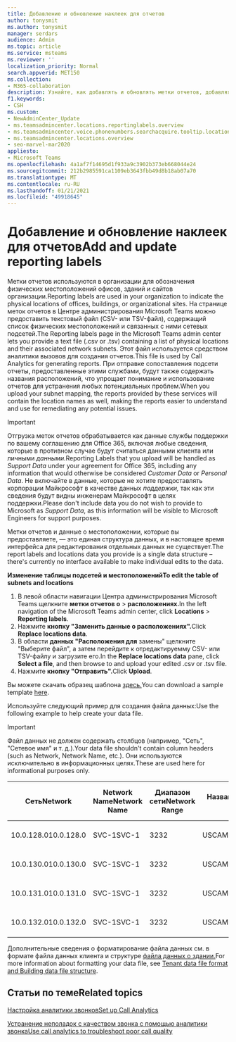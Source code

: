 ```yaml
---
title: Добавление и обновление наклеек для отчетов
author: tonysmit
ms.author: tonysmit
manager: serdars
audience: Admin
ms.topic: article
ms.service: msteams
ms.reviewer: ''
localization_priority: Normal
search.appverid: MET150
ms.collection:
- M365-collaboration
description: Узнайте, как добавлять и обновлять метки отчетов, добавляя текстовый файл со списком физических местоположений и связанных подсетей.
f1.keywords:
- CSH
ms.custom:
- NewAdminCenter_Update
- ms.teamsadmincenter.locations.reportinglabels.overview
- ms.teamsadmincenter.voice.phonenumbers.searchacquire.tooltip.location
- ms.teamsadmincenter.locations.overview
- seo-marvel-mar2020
appliesto:
- Microsoft Teams
ms.openlocfilehash: 4a1af7f14695d1f933a9c3902b373eb668044e24
ms.sourcegitcommit: 212b2985591ca1109eb3643fbb49d8b18ab07a70
ms.translationtype: MT
ms.contentlocale: ru-RU
ms.lasthandoff: 01/21/2021
ms.locfileid: "49918645"
---
```

<a name="add-and-update-reporting-labels"></a><span data-ttu-id="fb846-103">Добавление и обновление наклеек для отчетов</span><span class="sxs-lookup"><span data-stu-id="fb846-103">Add and update reporting labels</span></span>
============================

<span data-ttu-id="fb846-104">Метки отчетов используются в организации для обозначения физических местоположений офисов, зданий и сайтов организации.</span><span class="sxs-lookup"><span data-stu-id="fb846-104">Reporting labels are used in your organization to indicate the physical locations of offices, buildings, or organizational sites.</span></span> <span data-ttu-id="fb846-105">На странице меток отчетов в Центре администрирования Microsoft Teams можно предоставить текстовый файл (CSV- или TSV-файл), содержащий список физических местоположений и связанных с ними сетевых подсетей.</span><span class="sxs-lookup"><span data-stu-id="fb846-105">The Reporting labels page in the Microsoft Teams admin center lets you provide a text file (.csv or .tsv) containing a list of physical locations and their associated network subnets.</span></span> <span data-ttu-id="fb846-106">Этот файл используется средством аналитики вызовов для создания отчетов.</span><span class="sxs-lookup"><span data-stu-id="fb846-106">This file is used by Call Analytics for generating reports.</span></span> <span data-ttu-id="fb846-107">При отправке сопоставления подсети отчеты, предоставленные этими службами, будут также содержать названия расположений, что упрощает понимание и использование отчетов для устранения любых потенциальных проблем.</span><span class="sxs-lookup"><span data-stu-id="fb846-107">When you upload your subnet mapping, the reports provided by these services will contain the location names as well, making the reports easier to understand and use for remediating any potential issues.</span></span>

> [!IMPORTANT]
> <span data-ttu-id="fb846-108">Отгрузка меток отчетов  обрабатывается как данные службы поддержки по вашему соглашению для  Office 365, включая любые сведения, которые в противном случае будут считаться данными клиента или личными *данными.*</span><span class="sxs-lookup"><span data-stu-id="fb846-108">Reporting Labels that you upload will be handled as *Support Data* under your agreement for Office 365, including any information that would otherwise be considered *Customer Data* or *Personal Data*.</span></span> <span data-ttu-id="fb846-109">Не включайте в данные, которые не хотите предоставлять корпорации Майкрософт в качестве данных *поддержки,* так как эти сведения будут видны инженерам Майкрософт в целях поддержки.</span><span class="sxs-lookup"><span data-stu-id="fb846-109">Please don't include data you do not wish to provide to Microsoft as *Support Data*, as this information will be visible to Microsoft Engineers for support purposes.</span></span>

<span data-ttu-id="fb846-110">Метки отчетов и данные о местоположении, которые вы предоставляете, — это единая структура данных, и в настоящее время интерфейса для редактирования отдельных данных не существует.</span><span class="sxs-lookup"><span data-stu-id="fb846-110">The report labels and locations data you provide is a single data structure – there's currently no interface available to make individual edits to the data.</span></span>

<span data-ttu-id="fb846-111">**Изменение таблицы подсетей и местоположений**</span><span class="sxs-lookup"><span data-stu-id="fb846-111">**To edit the table of subnets and locations**</span></span>

1. <span data-ttu-id="fb846-112">В левой области навигации Центра администрирования Microsoft Teams щелкните **метки отчетов о**  >  **расположениях.**</span><span class="sxs-lookup"><span data-stu-id="fb846-112">In the left navigation of the Microsoft Teams admin center, click **Locations** > **Reporting labels**.</span></span>
2. <span data-ttu-id="fb846-113">Нажмите **кнопку "Заменить данные о расположениях".**</span><span class="sxs-lookup"><span data-stu-id="fb846-113">Click **Replace locations data**.</span></span>
3. <span data-ttu-id="fb846-114">В области **данных "Расположения для** замены" щелкните "Выберите файл", а затем перейдите к отредактируемму CSV- или TSV-файлу и загрузите его.</span><span class="sxs-lookup"><span data-stu-id="fb846-114">In the **Replace locations data** pane, click **Select a file**, and then browse to and upload your edited .csv or .tsv file.</span></span>
4. <span data-ttu-id="fb846-115">Нажмите **кнопку "Отправить".**</span><span class="sxs-lookup"><span data-stu-id="fb846-115">Click **Upload**.</span></span>

<span data-ttu-id="fb846-116">Вы можете скачать образец шаблона [здесь.](https://github.com/MicrosoftDocs/OfficeDocs-SkypeForBusiness/blob/live/Teams/downloads/locations-template.zip?raw=true)</span><span class="sxs-lookup"><span data-stu-id="fb846-116">You can download a sample template [here](https://github.com/MicrosoftDocs/OfficeDocs-SkypeForBusiness/blob/live/Teams/downloads/locations-template.zip?raw=true).</span></span>

<span data-ttu-id="fb846-117">Используйте следующий пример для создания файла данных:</span><span class="sxs-lookup"><span data-stu-id="fb846-117">Use the following example to help create your data file.</span></span>

> [!IMPORTANT]
> <span data-ttu-id="fb846-118">Файл данных не должен содержать столбцов (например, "Сеть", "Сетевое имя" и т. д.).</span><span class="sxs-lookup"><span data-stu-id="fb846-118">Your data file shouldn't contain column headers (such as Network, Network Name, etc.).</span></span> <span data-ttu-id="fb846-119">Они используются исключительно в информационных целях.</span><span class="sxs-lookup"><span data-stu-id="fb846-119">These are used here for informational purposes only.</span></span> <br>

|<span data-ttu-id="fb846-120">Сеть</span><span class="sxs-lookup"><span data-stu-id="fb846-120">Network</span></span>|<span data-ttu-id="fb846-121">Network Name</span><span class="sxs-lookup"><span data-stu-id="fb846-121">Network Name</span></span>|<span data-ttu-id="fb846-122">Диапазон сети</span><span class="sxs-lookup"><span data-stu-id="fb846-122">Network Range</span></span>|<span data-ttu-id="fb846-123">Название здания</span><span class="sxs-lookup"><span data-stu-id="fb846-123">Building Name</span></span>|<span data-ttu-id="fb846-124">Тип владения</span><span class="sxs-lookup"><span data-stu-id="fb846-124">Ownership Type</span></span>|<span data-ttu-id="fb846-125">Тип здания</span><span class="sxs-lookup"><span data-stu-id="fb846-125">Building Type</span></span>|<span data-ttu-id="fb846-126">Тип здания для Office</span><span class="sxs-lookup"><span data-stu-id="fb846-126">Building Office Type</span></span>|<span data-ttu-id="fb846-127">City</span><span class="sxs-lookup"><span data-stu-id="fb846-127">City</span></span>|<span data-ttu-id="fb846-128">Почтовый индекс</span><span class="sxs-lookup"><span data-stu-id="fb846-128">Zip Code</span></span>|<span data-ttu-id="fb846-129">Страна</span><span class="sxs-lookup"><span data-stu-id="fb846-129">Country</span></span>|<span data-ttu-id="fb846-130">State</span><span class="sxs-lookup"><span data-stu-id="fb846-130">State</span></span>|<span data-ttu-id="fb846-131">Region</span><span class="sxs-lookup"><span data-stu-id="fb846-131">Region</span></span>|<span data-ttu-id="fb846-132">Inside Corp</span><span class="sxs-lookup"><span data-stu-id="fb846-132">Inside Corp</span></span>|<span data-ttu-id="fb846-133">Express Route</span><span class="sxs-lookup"><span data-stu-id="fb846-133">Express Route</span></span>|
|-|-|-|-|-|-|-|-|-|-|-|-|-|-|
|<span data-ttu-id="fb846-134">10.0.128.0</span><span class="sxs-lookup"><span data-stu-id="fb846-134">10.0.128.0</span></span>    |<span data-ttu-id="fb846-135">SVC-1</span><span class="sxs-lookup"><span data-stu-id="fb846-135">SVC-1</span></span>|<span data-ttu-id="fb846-136">32</span><span class="sxs-lookup"><span data-stu-id="fb846-136">32</span></span>|<span data-ttu-id="fb846-137">USCAMTV001</span><span class="sxs-lookup"><span data-stu-id="fb846-137">USCAMTV001</span></span>|<span data-ttu-id="fb846-138">Contoso Leased RE&F</span><span class="sxs-lookup"><span data-stu-id="fb846-138">Contoso Leased RE&F</span></span>|<span data-ttu-id="fb846-139">Office</span><span class="sxs-lookup"><span data-stu-id="fb846-139">Office</span></span>|<span data-ttu-id="fb846-140">RE&F</span><span class="sxs-lookup"><span data-stu-id="fb846-140">RE&F</span></span>|<span data-ttu-id="fb846-141">Горный вид</span><span class="sxs-lookup"><span data-stu-id="fb846-141">Mountain View</span></span>|<span data-ttu-id="fb846-142">94043</span><span class="sxs-lookup"><span data-stu-id="fb846-142">94043</span></span>|<span data-ttu-id="fb846-143">США</span><span class="sxs-lookup"><span data-stu-id="fb846-143">US</span></span>|<span data-ttu-id="fb846-144">CA</span><span class="sxs-lookup"><span data-stu-id="fb846-144">CA</span></span>|<span data-ttu-id="fb846-145">США</span><span class="sxs-lookup"><span data-stu-id="fb846-145">US</span></span>|<span data-ttu-id="fb846-146">1</span><span class="sxs-lookup"><span data-stu-id="fb846-146">1</span></span>|<span data-ttu-id="fb846-147">1</span><span class="sxs-lookup"><span data-stu-id="fb846-147">1</span></span>|
|<span data-ttu-id="fb846-148">10.0.130.0</span><span class="sxs-lookup"><span data-stu-id="fb846-148">10.0.130.0</span></span>    |<span data-ttu-id="fb846-149">SVC-1</span><span class="sxs-lookup"><span data-stu-id="fb846-149">SVC-1</span></span>|<span data-ttu-id="fb846-150">32</span><span class="sxs-lookup"><span data-stu-id="fb846-150">32</span></span>|<span data-ttu-id="fb846-151">USCAMTV001</span><span class="sxs-lookup"><span data-stu-id="fb846-151">USCAMTV001</span></span>|<span data-ttu-id="fb846-152">Contoso Leased RE&F</span><span class="sxs-lookup"><span data-stu-id="fb846-152">Contoso Leased RE&F</span></span>|<span data-ttu-id="fb846-153">Office</span><span class="sxs-lookup"><span data-stu-id="fb846-153">Office</span></span>|<span data-ttu-id="fb846-154">RE&F</span><span class="sxs-lookup"><span data-stu-id="fb846-154">RE&F</span></span>|<span data-ttu-id="fb846-155">Горный вид</span><span class="sxs-lookup"><span data-stu-id="fb846-155">Mountain View</span></span>|<span data-ttu-id="fb846-156">94043</span><span class="sxs-lookup"><span data-stu-id="fb846-156">94043</span></span>|<span data-ttu-id="fb846-157">США</span><span class="sxs-lookup"><span data-stu-id="fb846-157">US</span></span>|<span data-ttu-id="fb846-158">CA</span><span class="sxs-lookup"><span data-stu-id="fb846-158">CA</span></span>|<span data-ttu-id="fb846-159">США</span><span class="sxs-lookup"><span data-stu-id="fb846-159">US</span></span>|<span data-ttu-id="fb846-160">1</span><span class="sxs-lookup"><span data-stu-id="fb846-160">1</span></span>|<span data-ttu-id="fb846-161">1</span><span class="sxs-lookup"><span data-stu-id="fb846-161">1</span></span>|
|<span data-ttu-id="fb846-162">10.0.131.0</span><span class="sxs-lookup"><span data-stu-id="fb846-162">10.0.131.0</span></span>    |<span data-ttu-id="fb846-163">SVC-1</span><span class="sxs-lookup"><span data-stu-id="fb846-163">SVC-1</span></span>|<span data-ttu-id="fb846-164">32</span><span class="sxs-lookup"><span data-stu-id="fb846-164">32</span></span>|<span data-ttu-id="fb846-165">USCAMTV001</span><span class="sxs-lookup"><span data-stu-id="fb846-165">USCAMTV001</span></span>|<span data-ttu-id="fb846-166">Contoso Leased RE&F</span><span class="sxs-lookup"><span data-stu-id="fb846-166">Contoso Leased RE&F</span></span>|<span data-ttu-id="fb846-167">Office</span><span class="sxs-lookup"><span data-stu-id="fb846-167">Office</span></span>|<span data-ttu-id="fb846-168">RE&F</span><span class="sxs-lookup"><span data-stu-id="fb846-168">RE&F</span></span>|<span data-ttu-id="fb846-169">Горный вид</span><span class="sxs-lookup"><span data-stu-id="fb846-169">Mountain View</span></span>|<span data-ttu-id="fb846-170">94043</span><span class="sxs-lookup"><span data-stu-id="fb846-170">94043</span></span>|<span data-ttu-id="fb846-171">США</span><span class="sxs-lookup"><span data-stu-id="fb846-171">US</span></span>|<span data-ttu-id="fb846-172">CA</span><span class="sxs-lookup"><span data-stu-id="fb846-172">CA</span></span>|<span data-ttu-id="fb846-173">США</span><span class="sxs-lookup"><span data-stu-id="fb846-173">US</span></span>|<span data-ttu-id="fb846-174">1</span><span class="sxs-lookup"><span data-stu-id="fb846-174">1</span></span>|<span data-ttu-id="fb846-175">1</span><span class="sxs-lookup"><span data-stu-id="fb846-175">1</span></span>|
|<span data-ttu-id="fb846-176">10.0.132.0</span><span class="sxs-lookup"><span data-stu-id="fb846-176">10.0.132.0</span></span>    |<span data-ttu-id="fb846-177">SVC-1</span><span class="sxs-lookup"><span data-stu-id="fb846-177">SVC-1</span></span>|<span data-ttu-id="fb846-178">32</span><span class="sxs-lookup"><span data-stu-id="fb846-178">32</span></span>|<span data-ttu-id="fb846-179">USCAMTV001</span><span class="sxs-lookup"><span data-stu-id="fb846-179">USCAMTV001</span></span>|<span data-ttu-id="fb846-180">Contoso Leased RE&F</span><span class="sxs-lookup"><span data-stu-id="fb846-180">Contoso Leased RE&F</span></span>|<span data-ttu-id="fb846-181">Office</span><span class="sxs-lookup"><span data-stu-id="fb846-181">Office</span></span>|<span data-ttu-id="fb846-182">RE&F</span><span class="sxs-lookup"><span data-stu-id="fb846-182">RE&F</span></span>|<span data-ttu-id="fb846-183">Горный вид</span><span class="sxs-lookup"><span data-stu-id="fb846-183">Mountain View</span></span>|<span data-ttu-id="fb846-184">94043</span><span class="sxs-lookup"><span data-stu-id="fb846-184">94043</span></span>|<span data-ttu-id="fb846-185">США</span><span class="sxs-lookup"><span data-stu-id="fb846-185">US</span></span>|<span data-ttu-id="fb846-186">CA</span><span class="sxs-lookup"><span data-stu-id="fb846-186">CA</span></span>|<span data-ttu-id="fb846-187">США</span><span class="sxs-lookup"><span data-stu-id="fb846-187">US</span></span>|<span data-ttu-id="fb846-188">1</span><span class="sxs-lookup"><span data-stu-id="fb846-188">1</span></span>|<span data-ttu-id="fb846-189">1</span><span class="sxs-lookup"><span data-stu-id="fb846-189">1</span></span>|

<span data-ttu-id="fb846-190">Дополнительные сведения о форматирование файла данных см. в формате файла данных клиента и структуре [файла данных о здании.](CQD-upload-tenant-building-data.md#upload-building-data-file)</span><span class="sxs-lookup"><span data-stu-id="fb846-190">For more information about formatting your data file, see [Tenant data file format and Building data file structure](CQD-upload-tenant-building-data.md#upload-building-data-file).</span></span>

## <a name="related-topics"></a><span data-ttu-id="fb846-191">Статьи по теме</span><span class="sxs-lookup"><span data-stu-id="fb846-191">Related topics</span></span>

[<span data-ttu-id="fb846-192">Настройка аналитики звонков</span><span class="sxs-lookup"><span data-stu-id="fb846-192">Set up Call Analytics</span></span>](set-up-call-analytics.md)

[<span data-ttu-id="fb846-193">Устранение неполадок с качеством звонка с помощью аналитики звонка</span><span class="sxs-lookup"><span data-stu-id="fb846-193">Use call analytics to troubleshoot poor call quality</span></span>](use-call-analytics-to-troubleshoot-poor-call-quality.md)
